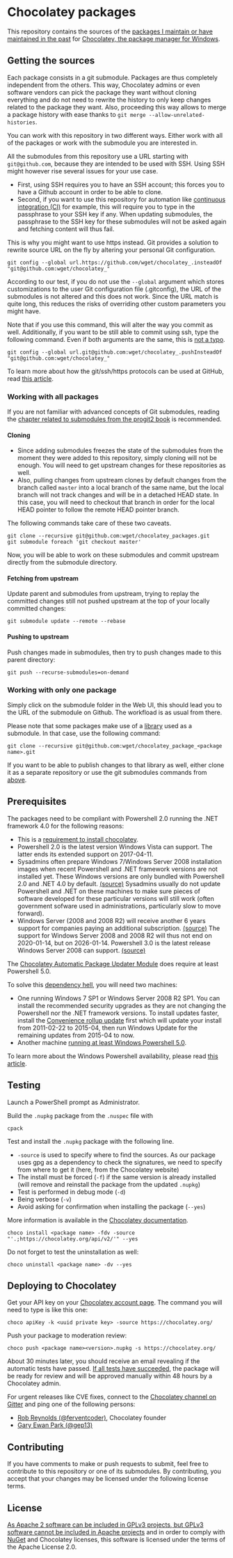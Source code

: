 # Chocolatey packages

This repository contains the sources of the [packages I maintain or have maintained in the past](https://chocolatey.org/profiles/wget/) for [Chocolatey, the package manager for Windows](https://chocolatey.org/).

## Getting the sources

Each package consists in a git submodule. Packages are thus completely independent from the others. This way, Chocolatey admins or even software vendors can pick the package they want without cloning everything and do not need to rewrite the history to only keep changes related to the package they want. Also, proceeding this way allows to merge a package history with ease thanks to `git merge --allow-unrelated-histories`.

You can work with this repository in two different ways. Either work with all of the packages or work with the submodule you are interested in.

All the submodules from this repository use a URL starting with `git@github.com`, because they are intended to be used with SSH. Using SSH might however rise several issues for your use case.
* First, using SSH requires you to have an SSH account; this forces you to have a Github account in order to be able to clone.
* Second, if you want to use this repository for automation like [continuous integration (CI)](https://en.wikipedia.org/wiki/Continuous_integration) for example, this will require you to type in the passphrase to your SSH key if any. When updating submodules, the passphrase to the SSH key for these submodules will not be asked again and fetching content will thus fail.

This is why you might want to use https instead. Git provides a solution to rewrite source URL on the fly by altering your personal Git configuration.

    git config --global url.https://github.com/wget/chocolatey_.insteadOf "git@github.com:wget/chocolatey_"

According to our test, if you do not use the `--global` argument which stores customizations to the user Git configuration file (.gitconfig), the URL of the submodules is not altered and this does not work. Since the URL match is quite long, this reduces the risks of overriding other custom parameters you might have.

Note that if you use this command, this will alter the way you commit as well. Additionally, if you want to be still able to commit using ssh, type the following command. Even if both arguments are the same, this is [not a typo](https://groups.google.com/forum/#!topic/repo-discuss/jQq2Rn3gd0Q).

    git config --global url.git@github.com:wget/chocolatey_.pushInsteadOf "git@github.com:wget/chocolatey_"

To learn more about how the git/ssh/https protocols can be used at GitHub, read [this article](https://gist.github.com/grawity/4392747).

### Working with all packages

If you are not familiar with advanced concepts of Git submodules, reading the [chapter related to submodules from the progit2 book](https://github.com/progit/progit2/blob/master/book/07-git-tools/sections/submodules.asc) is recommended.

#### Cloning

* Since adding submodules freezes the state of the submodules from the moment they were added to this repository, simply cloning will not be enough. You will need to get upstream changes for these repositories as well.
* Also, pulling changes from upstream clones by default changes from the branch called `master` into a local branch of the same name, but the local branch will not track changes and will be in a detached HEAD state. In this case, you will need to checkout that branch in order for the local HEAD pointer to follow the remote HEAD pointer branch.
 
The following commands take care of these two caveats.

    git clone --recursive git@github.com:wget/chocolatey_packages.git
    git submodule foreach 'git checkout master'

Now, you will be able to work on these submodules and commit upstream directly from the submodule directory.

#### Fetching from upstream

Update parent and submodules from upstream, trying to replay the committed changes still not pushed upstream at the top of your locally committed changes:

    git submodule update --remote --rebase

#### Pushing to upstream

Push changes made in submodules, then try to push changes made to this parent directory:

    git push --recurse-submodules=on-demand

### Working with only one package

Simply click on the submodule folder in the Web UI, this should lead you to the URL of the submodule on Github. The workfload is as usual from there.

Please note that some packages make use of a [library](https://github.com/wget/chocolatey_custom_functions) used as a submodule. In that case, use the following command:

    git clone --recursive git@github.com:wget/chocolatey_package_<package name>.git

If you want to be able to publish changes to that library as well, either clone it as a separate repository or use the git submodules commands from [above](#working-with-all-packages).

## Prerequisites

The packages need to be compliant with Powershell 2.0 running the .NET framework 4.0 for the following reasons:

* This is a [requirement to install chocolatey](https://chocolatey.org/install#requirements).
* Powershell 2.0 is the latest version Windows Vista can support. The latter ends its extended support on 2017-04-11. 
* Sysadmins often prepare Windows 7/Windows Server 2008 installation images when recent Powershell and .NET framework versions are not installed yet. These Windows versions are only bundled with Powershell 2.0 and .NET 4.0 by default. [(source)](https://chocolatey.org/packages/openvpn#comment-2991181108) Sysadmins usually do not update Powershell and .NET on these machines to make sure pieces of software developed for these particular versions will still work (often government sofware used in administrations, particularly slow to move forward).
* Windows Server (2008 and 2008 R2) will receive another 6 years support for companies paying an additional subscription. [(source)](https://blogs.technet.microsoft.com/hybridcloud/2016/12/08/introducing-windows-server-premium-assurance-and-sql-server-premium-assurance/) The support for Windows Server 2008 and 2008 R2 will thus not end on 2020-01-14, but on 2026-01-14. Powershell 3.0 is the latest release Windows Server 2008 can support. [(source)](https://en.wikipedia.org/wiki/PowerShell#PowerShell_3.0)

The [Chocolatey Automatic Package Updater Module](https://github.com/majkinetor/au) does require at least Powershell 5.0.

To solve this [dependency hell](https://en.wikipedia.org/wiki/Dependency_hell), you will need two machines:

* One running Windows 7 SP1 or Windows Server 2008 R2 SP1. You can install the recommended security upgrades as they are not changing the Powershell nor the .NET framework versions. To install updates faster, install the [Convenience rollup update](https://support.microsoft.com/en-us/help/3125574) first which will update your install from 2011-02-22 to 2015-04, then run Windows Update for the remaining updates from 2015-04 to now.
* Another machine [running at least Windows Powershell 5.0](https://msdn.microsoft.com/en-us/powershell/scripting/setup/windows-powershell-system-requirements#operating-system-requirements).

To learn more about the Windows Powershell availability, please read [this article](https://4sysops.com/archives/powershell-versions-and-their-windows-version/).

## Testing

Launch a PowerShell prompt as Administrator.

Build the `.nupkg` package from the `.nuspec` file with

    cpack

Test and install the `.nupkg` package with the following line.

* `-source` is used to specify where to find the sources. As our package uses gpg as a dependency to check the signatures, we need to specify from where to get it (here, from the Chocolatey website)
* The install must be forced (`-f`) if the same version is already installed (will remove and reinstall the package from the updated `.nupkg`)
* Test is performed in debug mode (`-d`)
* Being verbose (`-v`)
* Avoid asking for confirmation when installing the package (`--yes`)

More information is available in the [Chocolatey documentation](https://chocolatey.org/docs/create-packages#testing-your-package).

    choco install <package name> -fdv -source "'.;https://chocolatey.org/api/v2/'" --yes
    
Do not forget to test the uninstallation as well:

    choco uninstall <package name> -dv --yes

## Deploying to Chocolatey

Get your API key on your [Chocolatey account page](https://chocolatey.org/account). The command you will need to type is like this one:

    choco apiKey -k <uuid private key> -source https://chocolatey.org/

Push your package to moderation review:

    choco push <package name><version>.nupkg -s https://chocolatey.org/

About 30 minutes later, you should receive an email revealing if the automatic tests have passed. [If all tests have succeeded](https://github.com/chocolatey/package-validator/wiki#requirements), the package will be ready for review and will be approved manually within 48 hours by a Chocolatey admin.

For urgent releases like CVE fixes, connect to the [Chocolatey channel on Gitter](https://gitter.im/chocolatey/choco) and ping one of the following persons:
* [Rob Reynolds (@ferventcoder)](https://github.com/ferventcoder), Chocolatey founder
* [Gary Ewan Park (@gep13)](https://github.com/gep13)

## Contributing

If you have comments to make or push requests to submit, feel free to contribute to this repository or one of its submodules. By contributing, you accept that your changes may be licensed under the following license terms.

## License

[As Apache 2 software can be included in GPLv3 projects, but GPLv3 software cannot be included in Apache projects](https://www.apache.org/licenses/GPL-compatibility.html) and in order to comply with [NuGet](https://www.nuget.org/policies/About) and Chocolatey licenses, this software is licensed under the terms of the Apache License 2.0. 
